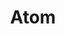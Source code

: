 ---
title: Atom
direct_url: https://projects.calebevans.me/atom/
category: fun
description: A bouncy atom that you can sling around the page
---